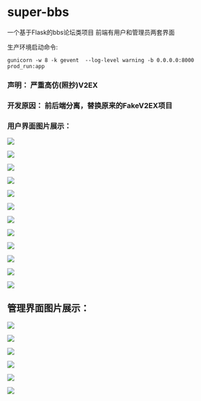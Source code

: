 # super-bbs
一个基于Flask的bbs论坛类项目
前端有用户和管理员两套界面

生产环境启动命令:

`gunicorn -w 8 -k gevent  --log-level warning -b 0.0.0.0:8000 prod_run:app`


### 声明： 严重高仿(照抄)V2EX
### 开发原因： 前后端分离，替换原来的FakeV2EX项目
### 用户界面图片展示：

![](https://raw.githubusercontent.com/lgphone/super-bbs/master/docs/pic/bbs1.png)

![](https://raw.githubusercontent.com/lgphone/super-bbs/master/docs/pic/bbs2.png)

![](https://raw.githubusercontent.com/lgphone/super-bbs/master/docs/pic/bbs3.png)

![](https://raw.githubusercontent.com/lgphone/super-bbs/master/docs/pic/bbs6.png)

![](https://raw.githubusercontent.com/lgphone/super-bbs/master/docs/pic/bbs7.png)

![](https://raw.githubusercontent.com/lgphone/super-bbs/master/docs/pic/bbs8.png)

![](https://raw.githubusercontent.com/lgphone/super-bbs/master/docs/pic/bbs9.png)

![](https://raw.githubusercontent.com/lgphone/super-bbs/master/docs/pic/bbs10.png)

![](https://raw.githubusercontent.com/lgphone/super-bbs/master/docs/pic/bbs11.png)

![](https://raw.githubusercontent.com/lgphone/super-bbs/master/docs/pic/bbs12.png)

![](https://raw.githubusercontent.com/lgphone/super-bbs/master/docs/pic/bbs13.png)

![](https://raw.githubusercontent.com/lgphone/super-bbs/master/docs/pic/bbs14.png)


## 管理界面图片展示：

![](https://raw.githubusercontent.com/lgphone/super-bbs/master/docs/pic/admin1.png)

![](https://raw.githubusercontent.com/lgphone/super-bbs/master/docs/pic/admin2.png)

![](https://raw.githubusercontent.com/lgphone/super-bbs/master/docs/pic/admin3.png)

![](https://raw.githubusercontent.com/lgphone/super-bbs/master/docs/pic/admin4.png)

![](https://raw.githubusercontent.com/lgphone/super-bbs/master/docs/pic/admin5.png)

![](https://raw.githubusercontent.com/lgphone/super-bbs/master/docs/pic/admin6.png)
